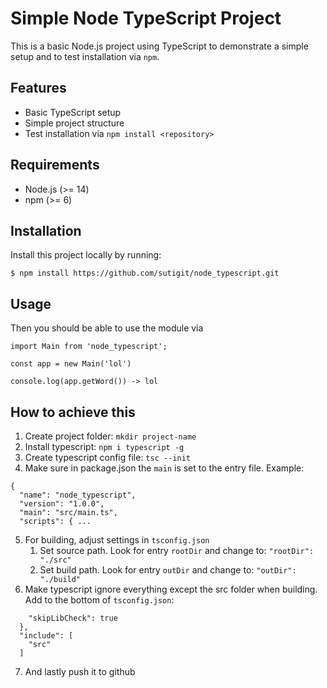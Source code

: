 # Simple Node TypeScript Project

This is a basic Node.js project using TypeScript to demonstrate a simple setup and to test installation via `npm`.

## Features

- Basic TypeScript setup
- Simple project structure
- Test installation via `npm install <repository>`

## Requirements

- Node.js (>= 14)
- npm (>= 6)

## Installation

Install this project locally by running:

```
$ npm install https://github.com/sutigit/node_typescript.git
```

## Usage
Then you should be able to use the module via 
```
import Main from 'node_typescript';

const app = new Main('lol')

console.log(app.getWord()) -> lol
```

## How to achieve this
1. Create project folder: `mkdir project-name`
2. Install typescript: `npm i typescript -g`
3. Create typescript config file: `tsc --init`
4. Make sure in package.json the `main` is set to the entry file. Example:
```
{
  "name": "node_typescript",
  "version": "1.0.0",
  "main": "src/main.ts",
  "scripts": { ...
```
5. For building, adjust settings in `tsconfig.json`
    1. Set source path. Look for entry `rootDir` and change to: `"rootDir": "./src"`
    2. Set build path. Look for entry `outDir` and change to: `"outDir": "./build"`
6. Make typescript ignore everything except the src folder when building. Add to the bottom of `tsconfig.json`:
```
    "skipLibCheck": true                                 
  },
  "include": [
    "src"
  ]
```
7. And lastly push it to github